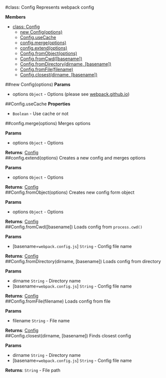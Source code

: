 <a name="Config"></a>
#class: Config
Represents webpack config

**Members**

* [class: Config](#Config)
  * [new Config(options)](#new_Config)
  * [Config.useCache](#Config.useCache)
  * [config.merge(options)](#Config#merge)
  * [config.extend(options)](#Config#extend)
  * [Config.fromObject(options)](#Config.fromObject)
  * [Config.fromCwd([basename])](#Config.fromCwd)
  * [Config.fromDirectory(dirname, [basename])](#Config.fromDirectory)
  * [Config.fromFile(filename)](#Config.fromFile)
  * [Config.closest(dirname, [basename])](#Config.closest)

<a name="new_Config"></a>
##new Config(options)
**Params**

- options `Object` - Options (please see [webpack.github.io](http://webpack.github.io/docs/configuration.html))  

<a name="Config.useCache"></a>
##Config.useCache
**Properties**

-  `Boolean` - Use cache or not  

<a name="Config#merge"></a>
##config.merge(options)
Merges options

**Params**

- options `Object` - Options  

**Returns**: [Config](#Config)  
<a name="Config#extend"></a>
##config.extend(options)
Creates a new config and merges options

**Params**

- options `Object` - Options  

**Returns**: [Config](#Config)  
<a name="Config.fromObject"></a>
##Config.fromObject(options)
Creates new config form object

**Params**

- options `Object` - Options  

**Returns**: [Config](#Config)  
<a name="Config.fromCwd"></a>
##Config.fromCwd([basename])
Loads config from `process.cwd()`

**Params**

- \[basename=`webpack.config.js`\] `String` - Config file name  

**Returns**: [Config](#Config)  
<a name="Config.fromDirectory"></a>
##Config.fromDirectory(dirname, [basename])
Loads config from directory

**Params**

- dirname `String` - Directory name  
- \[basename=`webpack.config.js`\] `String` - Config file name  

**Returns**: [Config](#Config)  
<a name="Config.fromFile"></a>
##Config.fromFile(filename)
Loads config from file

**Params**

- filename `String` - File name  

**Returns**: [Config](#Config)  
<a name="Config.closest"></a>
##Config.closest(dirname, [basename])
Finds closest config

**Params**

- dirname `String` - Directory name  
- \[basename=`webpack.config.js`\] `String` - Config file name  

**Returns**: `String` - File path  
